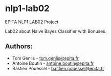 # nlp1-lab02
EPITA NLP1 LAB02 Project

Lab02 about Naive Bayes Classifier with Bonuses.

## Authors:
- Tom Genlis - tom.genlis@epita.fr
- Antoine Boutin - antoine.boutin@epita.fr
- Bastien Pouessel - bastien.pouessel@epita.fr
